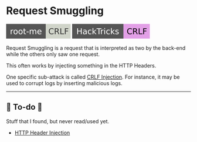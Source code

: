 # Request Smuggling

[![crlf](../../../../_badges/rootme/web_server/crlf.svg)](https://www.root-me.org/en/Challenges/Web-Server/CRLF)
[![crlf](../../../../_badges/hacktricks/crlf.svg)](https://book.hacktricks.xyz/pentesting-web/crlf-0d-0a)

<div class="row row-cols-lg-2"><div>

Request Smuggling is a request that is interpreted as two by the back-end while the others only saw one request.

This often works by injecting something in the HTTP Headers.

One specific sub-attack is called [CRLF Injection](https://en.wikipedia.org/wiki/HTTP_response_splitting). For instance, it may be used to corrupt logs by inserting malicious logs.
</div><div>
</div></div>

<hr class="sep-both">

## 👻 To-do 👻

Stuff that I found, but never read/used yet.

<div class="row row-cols-lg-2"><div>

* [HTTP Header Injection](https://en.wikipedia.org/wiki/HTTP_header_injection)
</div><div>
</div></div>